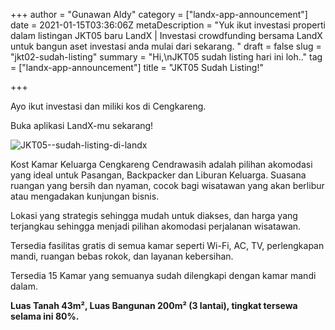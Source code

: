 +++
author = "Gunawan Aldy"
category = ["landx-app-announcement"]
date = 2021-01-15T03:36:06Z
metaDescription = "Yuk ikut investasi properti dalam listingan JKT05 baru LandX | Investasi crowdfunding bersama LandX untuk bangun aset investasi anda mulai dari sekarang. "
draft = false
slug = "jkt02-sudah-listing"
summary = "Hi,\nJKT05 sudah listing hari ini loh.."
tag = ["landx-app-announcement"]
title = "JKT05 Sudah Listing!"

+++


Ayo ikut investasi dan miliki kos di Cengkareng.

Buka aplikasi LandX-mu sekarang!

![JKT05--sudah-listing-di-landx](https://accountgram-production.sfo2.cdn.digitaloceanspaces.com/landx_ghost/2021/09/JKT05--sudah-listing-di-landx.png)

Kost Kamar Keluarga Cengkareng Cendrawasih adalah pilihan akomodasi yang ideal untuk Pasangan, Backpacker dan Liburan Keluarga. Suasana ruangan yang bersih dan nyaman, cocok bagi wisatawan yang akan berlibur atau mengadakan kunjungan bisnis.

Lokasi yang strategis sehingga mudah untuk diakses, dan harga yang terjangkau sehingga menjadi pilihan akomodasi perjalanan wisatawan.

Tersedia fasilitas gratis di semua kamar seperti Wi-Fi, AC, TV, perlengkapan mandi, ruangan bebas rokok, dan layanan kebersihan.

Tersedia 15 Kamar yang semuanya sudah dilengkapi dengan kamar mandi dalam.

**Luas Tanah 43m², Luas Bangunan 200m² (3 lantai), tingkat tersewa selama ini 80%.**


